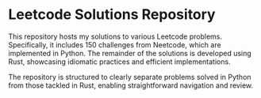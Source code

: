 # Leetcode Solutions Repository

This repository hosts my solutions to various Leetcode problems. Specifically, it includes 150 challenges from Neetcode, which are implemented in Python. The remainder of the solutions is developed using Rust, showcasing idiomatic practices and efficient implementations.

The repository is structured to clearly separate problems solved in Python from those tackled in Rust, enabling straightforward navigation and review.